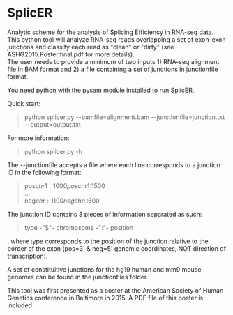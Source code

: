 # SplicER
 Analytic scheme for the analysis of Splicing Efficiency in RNA-seq data. This python tool will analyze RNA-seq reads overlapping a set of exon-exon junctions and classify each read as "clean" or "dirty" (see ASHG2015.Poster.final.pdf for more details).  
The user needs to provide a minimum of two inputs 1) RNA-seq alignment file in BAM format and 2) a file containing a set of junctions in junctionfile format.

You need python with the pysam module installed to run SplicER.  

Quick start: 
> python splicer.py --bamfile=alignment.bam --junctionfile=junction.txt --output=output.txt  

For more information:
> python splicer.py -h  

The --junctionfile accepts a file where each line corresponds to a junction ID in the following format:
>pos$chr1:1000  
>pos$chr1:1500  
>...  
>neg$chr:1100  
>neg$chr:1600  

The junction ID contains 3 pieces of information separated as such:
>type -"$"- chromosome -":"- position  

, where type corresponds to the position of the junction relative to the border of the exon (pos=3' & neg=5' genomic coordinates, NOT direction of transcription).  

A set of constituitive junctions for the hg19 human and mm9 mouse genomes can be found in the junctionfiles folder.  

This tool was first presented as a poster at the American Society of Human Genetics conference in Baltimore in 2015. A PDF file of this poster is included.  

